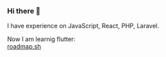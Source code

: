 ### Hi there 👋

I have experience on JavaScript, React, PHP, Laravel.

Now I am learnig flutter:\
[roadmap.sh](https://roadmap.sh/u/rafiz001)
